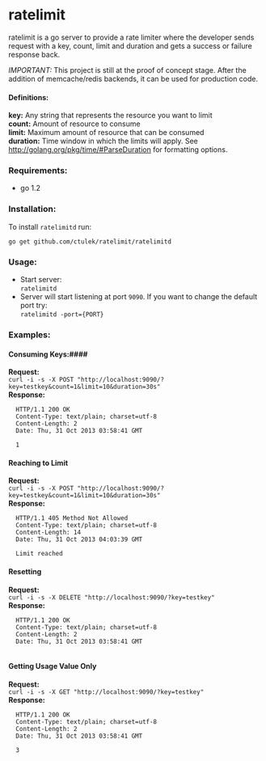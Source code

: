 ratelimit
=========

ratelimit is a go server to provide a rate limiter where the developer sends request with
a key, count, limit and duration and gets a success or failure response back.

*IMPORTANT:* This project is still at the proof of concept stage.
After the addition of memcache/redis backends, it can be used for production code.

#### Definitions: ####
**key:** Any string that represents the resource you want to limit  
**count:** Amount of resource to consume  
**limit:** Maximum amount of resource that can be consumed  
**duration:** Time window in which the limits will apply. See http://golang.org/pkg/time/#ParseDuration for formatting options.

### Requirements: ###
* go 1.2

### Installation: ###
To install `ratelimitd` run:

`go get github.com/ctulek/ratelimit/ratelimitd`

### Usage: ###
* Start server:  
`ratelimitd`
* Server will start listening at port `9090`. If you want to change the default port try:  
`ratelimitd -port={PORT}`

### Examples: ###
#### Consuming Keys:####
**Request:**  
`curl -i -s -X POST "http://localhost:9090/?key=testkey&count=1&limit=10&duration=30s"`  
**Response:**  
```
  HTTP/1.1 200 OK
  Content-Type: text/plain; charset=utf-8
  Content-Length: 2
  Date: Thu, 31 Oct 2013 03:58:41 GMT
  
  1
```
#### Reaching to Limit ####
**Request:**  
`curl -i -s -X POST "http://localhost:9090/?key=testkey&count=1&limit=10&duration=30s"`  
**Response:**  
```
  HTTP/1.1 405 Method Not Allowed
  Content-Type: text/plain; charset=utf-8
  Content-Length: 14
  Date: Thu, 31 Oct 2013 04:03:39 GMT
  
  Limit reached
```  
#### Resetting ####
**Request:**  
`curl -i -s -X DELETE "http://localhost:9090/?key=testkey"`  
**Response:**  
```
  HTTP/1.1 200 OK
  Content-Type: text/plain; charset=utf-8
  Content-Length: 2
  Date: Thu, 31 Oct 2013 03:58:41 GMT
  
```
#### Getting Usage Value Only ####
**Request:**  
`curl -i -s -X GET "http://localhost:9090/?key=testkey"`  
**Response:**  
```
  HTTP/1.1 200 OK
  Content-Type: text/plain; charset=utf-8
  Content-Length: 2
  Date: Thu, 31 Oct 2013 03:58:41 GMT
  
  3
```

